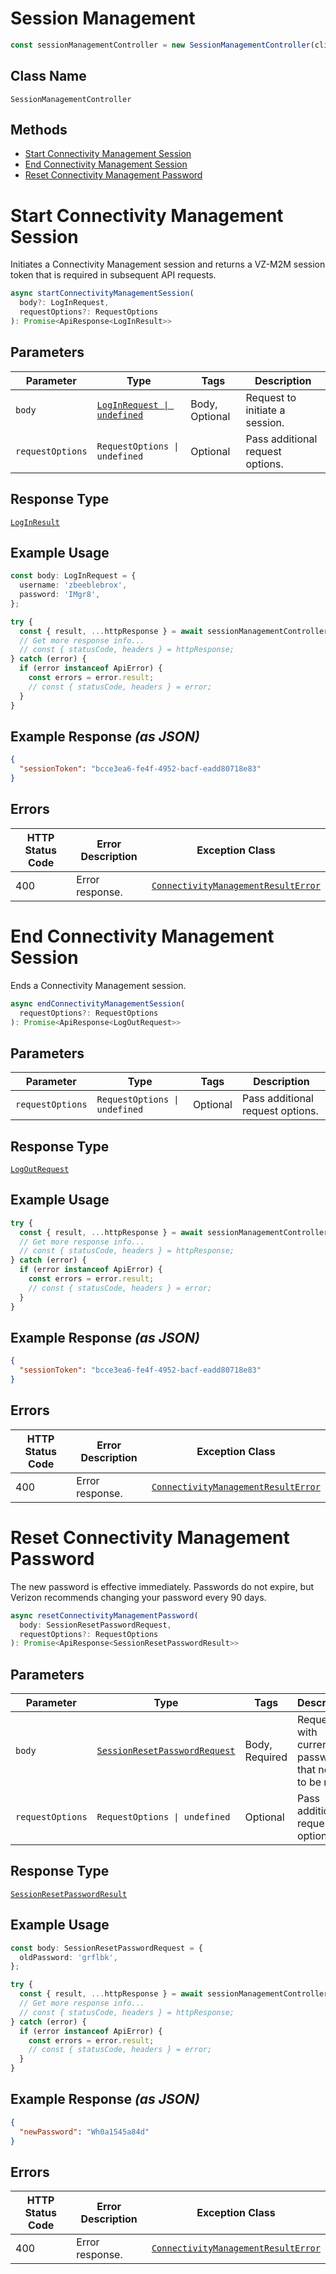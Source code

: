 # Session Management

```ts
const sessionManagementController = new SessionManagementController(client);
```

## Class Name

`SessionManagementController`

## Methods

* [Start Connectivity Management Session](../../doc/controllers/session-management.md#start-connectivity-management-session)
* [End Connectivity Management Session](../../doc/controllers/session-management.md#end-connectivity-management-session)
* [Reset Connectivity Management Password](../../doc/controllers/session-management.md#reset-connectivity-management-password)


# Start Connectivity Management Session

Initiates a Connectivity Management session and returns a VZ-M2M session token that is required in subsequent API requests.

```ts
async startConnectivityManagementSession(
  body?: LogInRequest,
  requestOptions?: RequestOptions
): Promise<ApiResponse<LogInResult>>
```

## Parameters

| Parameter | Type | Tags | Description |
|  --- | --- | --- | --- |
| `body` | [`LogInRequest \| undefined`](../../doc/models/log-in-request.md) | Body, Optional | Request to initiate a session. |
| `requestOptions` | `RequestOptions \| undefined` | Optional | Pass additional request options. |

## Response Type

[`LogInResult`](../../doc/models/log-in-result.md)

## Example Usage

```ts
const body: LogInRequest = {
  username: 'zbeeblebrox',
  password: 'IMgr8',
};

try {
  const { result, ...httpResponse } = await sessionManagementController.startConnectivityManagementSession(body);
  // Get more response info...
  // const { statusCode, headers } = httpResponse;
} catch (error) {
  if (error instanceof ApiError) {
    const errors = error.result;
    // const { statusCode, headers } = error;
  }
}
```

## Example Response *(as JSON)*

```json
{
  "sessionToken": "bcce3ea6-fe4f-4952-bacf-eadd80718e83"
}
```

## Errors

| HTTP Status Code | Error Description | Exception Class |
|  --- | --- | --- |
| 400 | Error response. | [`ConnectivityManagementResultError`](../../doc/models/connectivity-management-result-error.md) |


# End Connectivity Management Session

Ends a Connectivity Management session.

```ts
async endConnectivityManagementSession(
  requestOptions?: RequestOptions
): Promise<ApiResponse<LogOutRequest>>
```

## Parameters

| Parameter | Type | Tags | Description |
|  --- | --- | --- | --- |
| `requestOptions` | `RequestOptions \| undefined` | Optional | Pass additional request options. |

## Response Type

[`LogOutRequest`](../../doc/models/log-out-request.md)

## Example Usage

```ts
try {
  const { result, ...httpResponse } = await sessionManagementController.endConnectivityManagementSession();
  // Get more response info...
  // const { statusCode, headers } = httpResponse;
} catch (error) {
  if (error instanceof ApiError) {
    const errors = error.result;
    // const { statusCode, headers } = error;
  }
}
```

## Example Response *(as JSON)*

```json
{
  "sessionToken": "bcce3ea6-fe4f-4952-bacf-eadd80718e83"
}
```

## Errors

| HTTP Status Code | Error Description | Exception Class |
|  --- | --- | --- |
| 400 | Error response. | [`ConnectivityManagementResultError`](../../doc/models/connectivity-management-result-error.md) |


# Reset Connectivity Management Password

The new password is effective immediately. Passwords do not expire, but Verizon recommends changing your password every 90 days.

```ts
async resetConnectivityManagementPassword(
  body: SessionResetPasswordRequest,
  requestOptions?: RequestOptions
): Promise<ApiResponse<SessionResetPasswordResult>>
```

## Parameters

| Parameter | Type | Tags | Description |
|  --- | --- | --- | --- |
| `body` | [`SessionResetPasswordRequest`](../../doc/models/session-reset-password-request.md) | Body, Required | Request with current password that needs to be reset. |
| `requestOptions` | `RequestOptions \| undefined` | Optional | Pass additional request options. |

## Response Type

[`SessionResetPasswordResult`](../../doc/models/session-reset-password-result.md)

## Example Usage

```ts
const body: SessionResetPasswordRequest = {
  oldPassword: 'grflbk',
};

try {
  const { result, ...httpResponse } = await sessionManagementController.resetConnectivityManagementPassword(body);
  // Get more response info...
  // const { statusCode, headers } = httpResponse;
} catch (error) {
  if (error instanceof ApiError) {
    const errors = error.result;
    // const { statusCode, headers } = error;
  }
}
```

## Example Response *(as JSON)*

```json
{
  "newPassword": "Wh0a1545a84d"
}
```

## Errors

| HTTP Status Code | Error Description | Exception Class |
|  --- | --- | --- |
| 400 | Error response. | [`ConnectivityManagementResultError`](../../doc/models/connectivity-management-result-error.md) |


